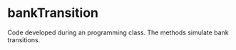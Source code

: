 # bankTransition
Code developed during an programming class. The methods simulate bank transitions.
